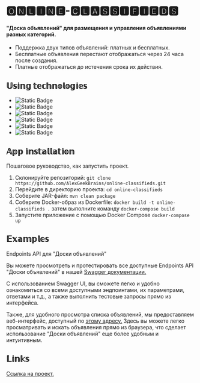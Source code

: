 # 🅾🅽🅻🅸🅽🅴-🅲🅻🅰🆂🆂🅸🅵🅸🅴🅳🆂


#### "Доска объявлений" для размещения и управления объявлениями разных категорий.
- Поддержка двух типов объявлений: платных и бесплатных. 
- Бесплатные объявления перестают отображаться через 24 часа после создания.
- Платные отображаться до истечения срока их действия.

## 𝕌𝕤𝕚𝕟𝕘 𝕥𝕖𝕔𝕙𝕟𝕠𝕝𝕠𝕘𝕚𝕖𝕤
* ![Static Badge](https://img.shields.io/badge/Java_17-blue?logo=Java)
* ![Static Badge](https://img.shields.io/badge/Spring%20_Boot-white?logo=SpringBoot)
* ![Static Badge](https://img.shields.io/badge/PostgreSql-white?logo=PostgreSql)
* ![Static Badge](https://img.shields.io/badge/Flyway-blue?logo=Flyway)
* ![Static Badge](https://img.shields.io/badge/Swagger-green?logo=Swagger)
* ![Static Badge](https://img.shields.io/badge/Spring_Security-red?logo=SpringSecurity)

## 𝔸𝕡𝕡 𝕚𝕟𝕤𝕥𝕒𝕝𝕝𝕒𝕥𝕚𝕠𝕟
Пошаговое руководство, как запустить проект.

1. Склонируйте репозиторий: `git clone https://github.com/AlexGeekBrains/online-classifieds.git`
2. Перейдите в директорию проекта: `cd online-classifieds`
3. Соберите JAR-файл: `mvn clean package`
4. Соберите Docker-образ из Dockerfile: `docker build -t online-classifieds .` затем выполните команду `docker-compose build`
5. Запустите приложение с помощью Docker Compose `docker-compose up`

## 𝔼𝕩𝕒𝕞𝕡𝕝𝕖𝕤

Endpoints API для "Доски объявлений"

Вы можете просмотреть и протестировать все доступные Endpoints API "Доски объявлений" 
в нашей [Swagger документации.](http://localhost:8080/online-classifieds/swagger-ui/index.html)

С использованием Swagger UI, вы сможете легко и удобно ознакомиться со всеми доступными эндпоинтами, их параметрами, ответами и т.д., а также выполнить тестовые запросы прямо из интерфейса.

Также, для удобного просмотра списка объявлений, мы предоставляем веб-интерфейс, доступный по [этому адресу.](http://localhost:8080/online-classifieds) Здесь вы можете легко просматривать и искать объявления прямо из браузера, что сделает использование "Доски объявлений" еще более удобным и интуитивным.

## 𝕃𝕚𝕟𝕜𝕤
[Ссылка на проект.](https://github.com/AlexCodeSander/online-classifieds) 
